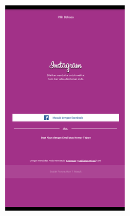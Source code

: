 ![alt tag](https://raw.githubusercontent.com/Danboru/Instagram-Layout/master/app/src/main/res/raw/ss1.png)

